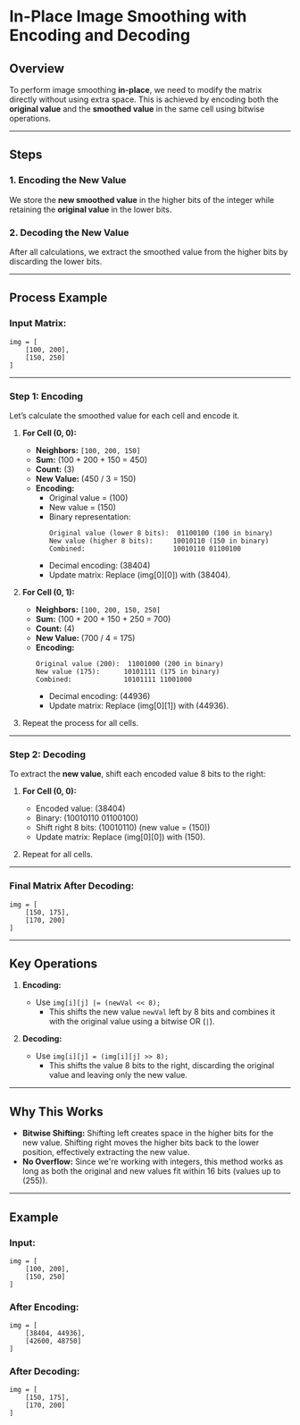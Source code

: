 # In-Place Image Smoothing with Encoding and Decoding

## Overview
To perform image smoothing **in-place**, we need to modify the matrix directly without using extra space. This is achieved by encoding both the **original value** and the **smoothed value** in the same cell using bitwise operations.

---

## Steps

### 1. **Encoding the New Value**
We store the **new smoothed value** in the higher bits of the integer while retaining the **original value** in the lower bits.  

### 2. **Decoding the New Value**
After all calculations, we extract the smoothed value from the higher bits by discarding the lower bits.

---

## Process Example

### Input Matrix:
```
img = [
    [100, 200],
    [150, 250]
]
```

---

### Step 1: Encoding

Let’s calculate the smoothed value for each cell and encode it.

1. **For Cell (0, 0):**
   - **Neighbors:** `[100, 200, 150]`
   - **Sum:** \(100 + 200 + 150 = 450\)
   - **Count:** \(3\)
   - **New Value:** \(450 / 3 = 150\)
   - **Encoding:**
     - Original value = \(100\)
     - New value = \(150\)
     - Binary representation:
       ```
       Original value (lower 8 bits):  01100100 (100 in binary)
       New value (higher 8 bits):     10010110 (150 in binary)
       Combined:                      10010110 01100100
       ```
     - Decimal encoding: \(38404\)
     - Update matrix: Replace \(img[0][0]\) with \(38404\).

2. **For Cell (0, 1):**
   - **Neighbors:** `[100, 200, 150, 250]`
   - **Sum:** \(100 + 200 + 150 + 250 = 700\)
   - **Count:** \(4\)
   - **New Value:** \(700 / 4 = 175\)
   - **Encoding:**
     ```
     Original value (200):  11001000 (200 in binary)
     New value (175):      10101111 (175 in binary)
     Combined:             10101111 11001000
     ```
     - Decimal encoding: \(44936\)
     - Update matrix: Replace \(img[0][1]\) with \(44936\).

3. Repeat the process for all cells.

---

### Step 2: Decoding

To extract the **new value**, shift each encoded value 8 bits to the right:

1. **For Cell (0, 0):**
   - Encoded value: \(38404\)
   - Binary: \(10010110 01100100\)
   - Shift right 8 bits: \(10010110\) (new value = \(150\))
   - Update matrix: Replace \(img[0][0]\) with \(150\).

2. Repeat for all cells.

---

### Final Matrix After Decoding:
```
img = [
    [150, 175],
    [170, 200]
]
```

---

## Key Operations

1. **Encoding:**
   - Use `img[i][j] |= (newVal << 8);`  
     - This shifts the new value `newVal` left by 8 bits and combines it with the original value using a bitwise OR (`|`).

2. **Decoding:**
   - Use `img[i][j] = (img[i][j] >> 8);`  
     - This shifts the value 8 bits to the right, discarding the original value and leaving only the new value.

---

## Why This Works
- **Bitwise Shifting:** Shifting left creates space in the higher bits for the new value. Shifting right moves the higher bits back to the lower position, effectively extracting the new value.
- **No Overflow:** Since we're working with integers, this method works as long as both the original and new values fit within 16 bits (values up to \(255\)).

---

## Example

### Input:
```
img = [
    [100, 200],
    [150, 250]
]
```

### After Encoding:
```
img = [
    [38404, 44936],
    [42600, 48750]
]
```

### After Decoding:
```
img = [
    [150, 175],
    [170, 200]
]

